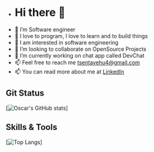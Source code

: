 - #  Hi there 👋
- 👋  I’m Software engineer
- 👋  I love to program, I love to learn and to build things
- 🌱  I am interested in software engineering 
- 💞️  I’m looking to collaborate on OpenSource Projects
- 💞️  I’m currently working on chat app called DevChat
- 📫  Feel free to reach me tsentayehu4@gmail.com
-  📫  You can read more about me at [LinkedIn](https://www.linkedin.com/in/sentayehu-tilahun-5a5b54192/)

Git Status
------

[![Oscar's GitHub stats](https://github-readme-stats.vercel.app/api?username=sentayehut&count_private=true&show_icons=true&theme=tokyonight)]


Skills & Tools
-------

[![Top Langs](https://github-readme-stats.vercel.app/api/top-langs/?username=sentayehut&langs_count=7&layout=compact)]







<!---
sentayehut/sentayehut is a ✨  special ✨  repository because its `README.md` (this file) appears on your GitHub profile.
You can click the Preview link to take a look at your changes.
--->
